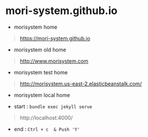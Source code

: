 # mori-system.github.io
- morisystem home
 > https://mori-system.github.io

- morisystem old home
 > http://www.morisystem.com

- morisystem test home
 > http://morisystem.us-east-2.elasticbeanstalk.com/
 
 - morisystem local home
  * start : `bundle exec jekyll serve`

   > http://localhost:4000/

  * end : `Ctrl + c  & Push 'Y'`
